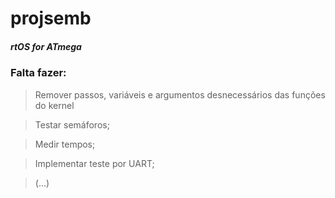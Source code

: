 projsemb
========

##### rtOS for ATmega


### Falta fazer:

> Remover passos, variáveis e argumentos desnecessários das funções do kernel

> Testar semáforos;

> Medir tempos;

> Implementar teste por UART;

> (...)
